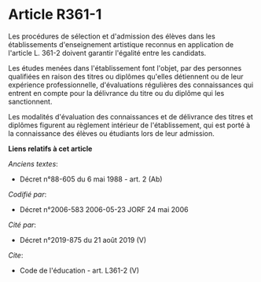 # Article R361-1

Les procédures de sélection et d'admission des élèves dans les établissements d'enseignement artistique reconnus en
application de l'article L. 361-2 doivent garantir l'égalité entre les candidats. 

Les études menées dans l'établissement font l'objet, par des personnes qualifiées en raison des titres ou diplômes qu'elles
détiennent ou de leur expérience professionnelle, d'évaluations régulières des connaissances qui entrent en compte pour la
délivrance du titre ou du diplôme qui les sanctionnent. 

Les modalités d'évaluation des connaissances et de délivrance des titres et diplômes figurent au règlement intérieur de
l'établissement, qui est porté à la connaissance des élèves ou étudiants lors de leur admission.

**Liens relatifs à cet article**

_Anciens textes_:

  - Décret n°88-605 du 6 mai 1988 - art. 2 (Ab)

_Codifié par_:

  - Décret n°2006-583 2006-05-23 JORF 24 mai 2006

_Cité par_:

  - Décret n°2019-875 du 21 août 2019 (V)

_Cite_:

  - Code de l'éducation - art. L361-2 (V)
